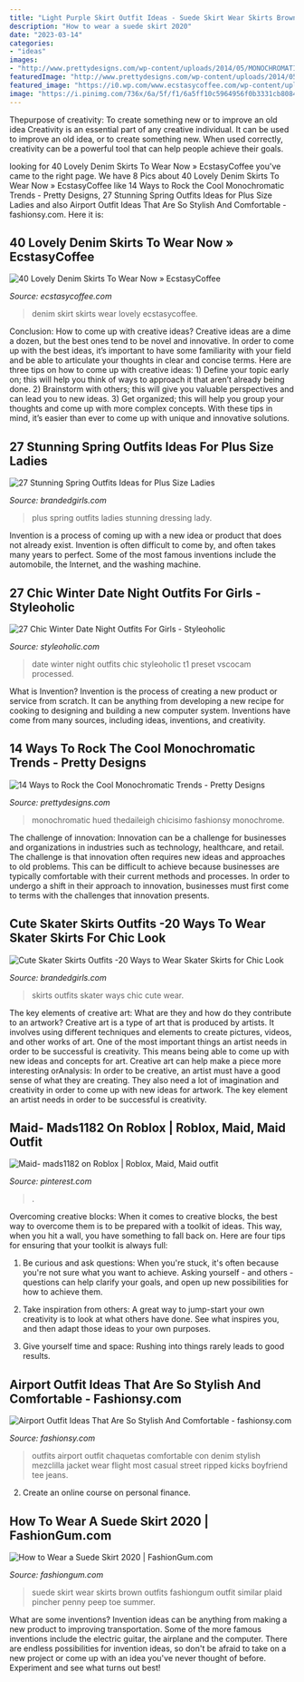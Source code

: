 ```yaml
---
title: "Light Purple Skirt Outfit Ideas - Suede Skirt Wear Skirts Brown Outfits Fashiongum Outfit Similar Plaid Pincher Penny Peep Toe Summer"
description: "How to wear a suede skirt 2020"
date: "2023-03-14"
categories:
- "ideas"
images:
- "http://www.prettydesigns.com/wp-content/uploads/2014/05/MONOCHROMATIC-OUTFIT-IDEAS-Wine-Hued-Top.jpg"
featuredImage: "http://www.prettydesigns.com/wp-content/uploads/2014/05/MONOCHROMATIC-OUTFIT-IDEAS-Wine-Hued-Top.jpg"
featured_image: "https://i0.wp.com/www.ecstasycoffee.com/wp-content/uploads/2016/10/denim-skirt-27.jpg"
image: "https://i.pinimg.com/736x/6a/5f/f1/6a5ff10c5964956f0b3331cb808492c2.jpg"
---
```



Thepurpose of creativity: To create something new or to improve an old idea
Creativity is an essential part of any creative individual. It can be used to improve an old idea, or to create something new. When used correctly, creativity can be a powerful tool that can help people achieve their goals.

	

		
looking for 40 Lovely Denim Skirts To Wear Now » EcstasyCoffee you've came to the right page. We have 8 Pics about 40 Lovely Denim Skirts To Wear Now » EcstasyCoffee like 14 Ways to Rock the Cool Monochromatic Trends - Pretty Designs, 27 Stunning Spring Outfits Ideas for Plus Size Ladies and also Airport Outfit Ideas That Are So Stylish And Comfortable - fashionsy.com. Here it is:
		
    
## 40 Lovely Denim Skirts To Wear Now » EcstasyCoffee

<img loading=lazy src="https://i0.wp.com/www.ecstasycoffee.com/wp-content/uploads/2016/10/denim-skirt-27.jpg" onerror="this.onerror=null;this.src='https://tse1.mm.bing.net/th?id=OIP.cJjHL1lMRiMRYUkLqfXE6AHaM1&amp;pid=15.1';" alt="40 Lovely Denim Skirts To Wear Now » EcstasyCoffee">

_Source: ecstasycoffee.com_

>denim skirt skirts wear lovely ecstasycoffee. 

	

Conclusion: How to come up with creative ideas?
Creative ideas are a dime a dozen, but the best ones tend to be novel and innovative. In order to come up with the best ideas, it’s important to have some familiarity with your field and be able to articulate your thoughts in clear and concise terms. Here are three tips on how to come up with creative ideas: 1) Define your topic early on; this will help you think of ways to approach it that aren’t already being done. 2) Brainstorm with others; this will give you valuable perspectives and can lead you to new ideas. 3) Get organized; this will help you group your thoughts and come up with more complex concepts. With these tips in mind, it’s easier than ever to come up with unique and innovative solutions.

    
## 27 Stunning Spring Outfits Ideas For Plus Size Ladies

<img loading=lazy src="http://www.brandedgirls.com/wp-content/uploads/2015/06/p18.jpg" onerror="this.onerror=null;this.src='https://tse2.mm.bing.net/th?id=OIP.7PIeujh0PzQH9o9B6LAxDQHaLj&amp;pid=15.1';" alt="27 Stunning Spring Outfits Ideas for Plus Size Ladies">

_Source: brandedgirls.com_

>plus spring outfits ladies stunning dressing lady. 

	

Invention is a process of coming up with a new idea or product that does not already exist. Invention is often difficult to come by, and often takes many years to perfect. Some of the most famous inventions include the automobile, the Internet, and the washing machine.

    
## 27 Chic Winter Date Night Outfits For Girls - Styleoholic

<img loading=lazy src="http://i.styleoholic.com/2016/01/chic-winter-date-night-outfits-for-girls-14.jpg" onerror="this.onerror=null;this.src='https://tse1.mm.bing.net/th?id=OIP.DQ7ErT1wsZ29q0q1NWK2hgHaLH&amp;pid=15.1';" alt="27 Chic Winter Date Night Outfits For Girls - Styleoholic">

_Source: styleoholic.com_

>date winter night outfits chic styleoholic t1 preset vscocam processed. 

	

What is Invention?
Invention is the process of creating a new product or service from scratch. It can be anything from developing a new recipe for cooking to designing and building a new computer system. Inventions have come from many sources, including ideas, inventions, and creativity.

    
## 14 Ways To Rock The Cool Monochromatic Trends - Pretty Designs

<img loading=lazy src="http://www.prettydesigns.com/wp-content/uploads/2014/05/MONOCHROMATIC-OUTFIT-IDEAS-Wine-Hued-Top.jpg" onerror="this.onerror=null;this.src='https://tse4.mm.bing.net/th?id=OIP.Y6dnsDUIRWxI86Q9Bp55DQHaLG&amp;pid=15.1';" alt="14 Ways to Rock the Cool Monochromatic Trends - Pretty Designs">

_Source: prettydesigns.com_

>monochromatic hued thedaileigh chicisimo fashionsy monochrome. 

	

The challenge of innovation:
Innovation can be a challenge for businesses and organizations in industries such as technology, healthcare, and retail. The challenge is that innovation often requires new ideas and approaches to old problems. This can be difficult to achieve because businesses are typically comfortable with their current methods and processes. In order to undergo a shift in their approach to innovation, businesses must first come to terms with the challenges that innovation presents.

    
## Cute Skater Skirts Outfits -20 Ways To Wear Skater Skirts For Chic Look

<img loading=lazy src="http://www.brandedgirls.com/wp-content/uploads/2015/08/e24505a90a7101647c3012b4bb5a94ab.jpg" onerror="this.onerror=null;this.src='https://tse4.mm.bing.net/th?id=OIP.V_8cFyGGCPMmhcrWzE9EDwHaLH&amp;pid=15.1';" alt="Cute Skater Skirts Outfits -20 Ways to Wear Skater Skirts for Chic Look">

_Source: brandedgirls.com_

>skirts outfits skater ways chic cute wear. 

	

The key elements of creative art: What are they and how do they contribute to an artwork?
Creative art is a type of art that is produced by artists. It involves using different techniques and elements to create pictures, videos, and other works of art. One of the most important things an artist needs in order to be successful is creativity. This means being able to come up with new ideas and concepts for art. Creative art can help make a piece more interesting orAnalysis: In order to be creative, an artist must have a good sense of what they are creating. They also need a lot of imagination and creativity in order to come up with new ideas for artwork. The key element an artist needs in order to be successful is creativity.

    
## Maid- Mads1182 On Roblox | Roblox, Maid, Maid Outfit

<img loading=lazy src="https://i.pinimg.com/736x/6a/5f/f1/6a5ff10c5964956f0b3331cb808492c2.jpg" onerror="this.onerror=null;this.src='https://tse1.mm.bing.net/th?id=OIP.m4P0HI5Xey6lXnWrAYH6vQHaQA&amp;pid=15.1';" alt="Maid- mads1182 on Roblox | Roblox, Maid, Maid outfit">

_Source: pinterest.com_

>. 

	

Overcoming creative blocks:
When it comes to creative blocks, the best way to overcome them is to be prepared with a toolkit of ideas. This way, when you hit a wall, you have something to fall back on. Here are four tips for ensuring that your toolkit is always full:
1. Be curious and ask questions: When you're stuck, it's often because you're not sure what you want to achieve. Asking yourself - and others - questions can help clarify your goals, and open up new possibilities for how to achieve them.

2. Take inspiration from others: A great way to jump-start your own creativity is to look at what others have done. See what inspires you, and then adapt those ideas to your own purposes.

3. Give yourself time and space: Rushing into things rarely leads to good results.

    
## Airport Outfit Ideas That Are So Stylish And Comfortable - Fashionsy.com

<img loading=lazy src="https://fashionsy.com/wp-content/uploads/2018/05/airport-outfit-7-.jpg" onerror="this.onerror=null;this.src='https://tse3.mm.bing.net/th?id=OIP.MEcsVvgBMjwrCxEa21m_rwHaJP&amp;pid=15.1';" alt="Airport Outfit Ideas That Are So Stylish And Comfortable - fashionsy.com">

_Source: fashionsy.com_

>outfits airport outfit chaquetas comfortable con denim stylish mezclilla jacket wear flight most casual street ripped kicks boyfriend tee jeans. 

	

2. Create an online course on personal finance.

    
## How To Wear A Suede Skirt 2020 | FashionGum.com

<img loading=lazy src="http://fashiongum.com/wp-content/uploads/2015/09/Suede-Skirts-3.jpg" onerror="this.onerror=null;this.src='https://tse4.mm.bing.net/th?id=OIP.05kkWhxAo83doevbCPKq1gHaLc&amp;pid=15.1';" alt="How to Wear a Suede Skirt 2020 | FashionGum.com">

_Source: fashiongum.com_

>suede skirt wear skirts brown outfits fashiongum outfit similar plaid pincher penny peep toe summer. 

	

What are some inventions?
Invention ideas can be anything from making a new product to improving transportation. Some of the more famous inventions include the electric guitar, the airplane and the computer. There are endless possibilities for invention ideas, so don't be afraid to take on a new project or come up with an idea you've never thought of before. Experiment and see what turns out best!

